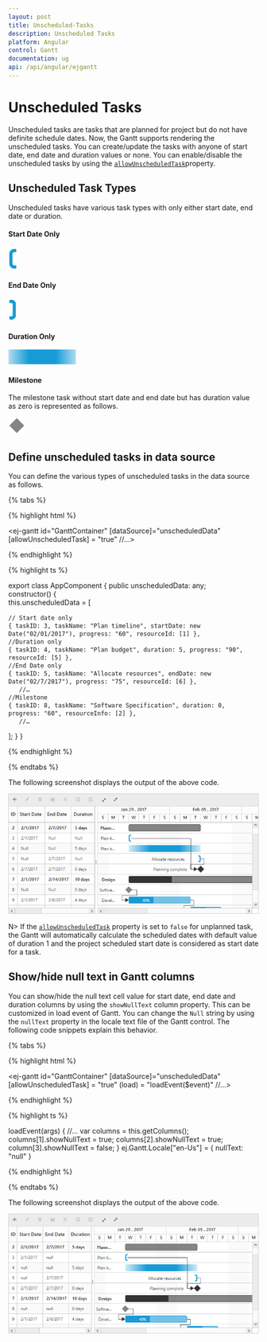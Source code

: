 ```yaml
---
layout: post
title: Unscheduled-Tasks
description: Unscheduled Tasks
platform: Angular
control: Gantt
documentation: ug
api: /api/angular/ejgantt
---
```


# Unscheduled Tasks

Unscheduled tasks are tasks that are planned for project but do not have definite schedule dates.  Now, the Gantt supports rendering the unscheduled tasks. You can create/update the tasks with anyone of start date, end date and duration values or none. You can enable/disable the unscheduled tasks by using the [`allowUnscheduledTask`](/api/angular/ejgantt#members:allowUnscheduledTask)property.

## Unscheduled Task Types

Unscheduled tasks have various task types with only either start date, end date or duration.

#### Start Date Only

![](Unscheduled-Tasks_images/Start_Date_Only.png)

#### End Date Only

![](Unscheduled-Tasks_images/End_Date_Only.png)

#### Duration Only

![](Unscheduled-Tasks_images/Duration_Only.png)

#### Milestone

The milestone task without start date and end date but has duration value as zero is represented as follows.

![](Unscheduled-Tasks_images/Milestone.png)

## Define unscheduled tasks in data source

You can define the various types of unscheduled tasks in the data source as follows.

{% tabs %}

{% highlight html %}

<ej-gantt id="GanttContainer" [dataSource]="unscheduledData" 
    [allowUnscheduledTask] = "true"
    //...>
</ej-gantt>

{% endhighlight %}

{% highlight ts %}

export class AppComponent {
    public unscheduledData: any;   
    constructor() {        
        this.unscheduledData = [

    // Start date only
    { taskID: 3, taskName: "Plan timeline", startDate: new Date("02/01/2017"), progress: "60", resourceId: [1] },
    //Duration only
    { taskID: 4, taskName: "Plan budget", duration: 5, progress: "90", resourceId: [5] },
    //End Date only
    { taskID: 5, taskName: "Allocate resources", endDate: new Date("02/7/2017"), progress: "75", resourceId: [6] },
       //…
    //Milestone 
    { taskID: 8, taskName: "Software Specification", duration: 0, progress: "60", resourceInfo: [2] },
       //…        
];
    }
}

{% endhighlight %}

{% endtabs %}

The following screenshot displays the output of the above code. 

![](Unscheduled-Tasks_images/Image1.png)

N> If the [`allowUnscheduledTask`](/api/angular/ejgantt#members:allowUnscheduledTask) property is set to `false` for unplanned task, the Gantt will automatically calculate the scheduled dates with default value of duration 1 and the project scheduled start date is considered as start date for a task.

## Show/hide null text in Gantt columns

You can show/hide the null text cell value for start date, end date and duration columns by using the `showNullText` column property. This can be customized in load event of Gantt. You can change the `Null` string by using the `nullText` property in the locale text file of the Gantt control. The following code snippets explain this behavior.

{% tabs %}

{% highlight html %}

<ej-gantt id="GanttContainer" [dataSource]="unscheduledData" 
    [allowUnscheduledTask] = "true" (load) = "loadEvent($event)"
    //...>
</ej-gantt>

{% endhighlight %}

{% highlight ts %}

loadEvent(args) {
   //…
   var columns = this.getColumns();
       columns[1].showNullText = true;
       columns[2].showNullText = true;
       column[3].showNullText = false;
}
ej.Gantt.Locale["en-Us"] = {
   nullText: "null"
}

{% endhighlight %}

{% endtabs %}

The following screenshot displays the output of the above code. 

![](Unscheduled-Tasks_images/Image2.png)
